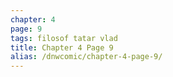 ```yaml
---
chapter: 4
page: 9
tags: filosof tatar vlad
title: Chapter 4 Page 9
alias: /dnwcomic/chapter-4-page-9/
---
```


